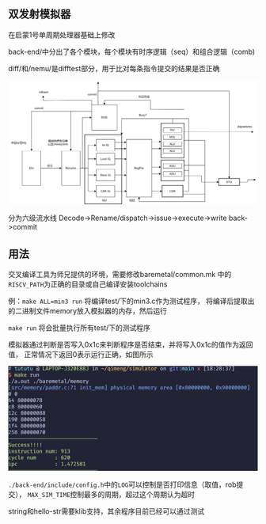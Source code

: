 ## 双发射模拟器

在启蒙1号单周期处理器基础上修改

back-end/中分出了各个模块，每个模块有时序逻辑（seq）和组合逻辑（comb)

diff/和/nemu/是difftest部分，用于比对每条指令提交的结果是否正确


![后端架构图](./arch.svg)

分为六级流水线   Decode->Rename/dispatch->issue->execute->write back->commit

## 用法

交叉编译工具为师兄提供的环境，需要修改baremetal/common.mk
中的`RISCV_PATH`为正确的目录或自己编译安装toolchains

例：`make ALL=min3 run` 将编译test/下的min3.c作为测试程序，
将编译后提取出的二进制文件memory放入模拟器的内存，然后运行

`make run` 将会批量执行所有test/下的测试程序

模拟器通过判断是否写入0x1c来判断程序是否结束，并将写入0x1c的值作为返回值，
正常情况下返回0表示运行正确，如图所示

![success](./success.png)

`./back-end/include/config.h`中的`LOG`可以控制是否打印信息（取值，rob提交），
`MAX_SIM_TIME`控制最多的周期，超过这个周期认为超时

string和hello-str需要klib支持，其余程序目前已经可以通过测试

